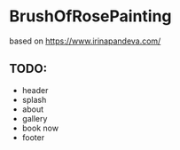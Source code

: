 # BrushOfRosePainting

based on https://www.irinapandeva.com/

## TODO:

- header
- splash
- about
- gallery
- book now
- footer
